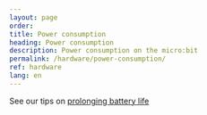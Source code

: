 ```yaml
---
layout: page
order:
title: Power consumption
heading: Power consumption
description: Power consumption on the micro:bit
permalink: /hardware/power-consumption/
ref: hardware
lang: en
---
```


See our tips on [prolonging battery life](https://support.microbit.org/en/support/solutions/articles/19000087231-prolonging-battery-life)